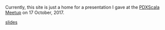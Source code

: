 Currently, this site is just a home for a presentation I gave at the [PDXScala Meetup](https://www.meetup.com/PDXScala/) on
17 October, 2017.

[slides](presentations/higher-kinded-types/slides.html)
